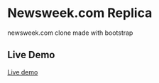 # Newsweek.com Replica

newsweek.com clone made with bootstrap

## Live Demo

[Live demo](https://raw.githack.com/descholar-ceo/newsweek-bootstrap/newsweek/index.html)
